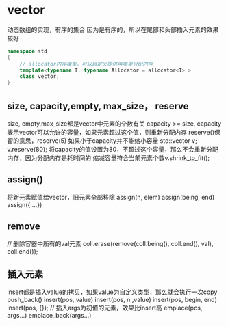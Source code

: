 # vector
动态数组的实现，有序的集合
因为是有序的，所以在尾部和头部插入元素的效果较好
```c++
namespace std 
{   
    // allocator内存模型，可以自定义提供再哪里分配内存
    template<typename T, typename Allocator = allocator<T> >
    class vector;
}
```
## size, capacity,empty, max_size， reserve
size, empty,max_size都是vector中元素的个数有关
capacity >= size, capacity表示vector可以允许的容量，如果元素超过这个值，则重新分配内存
reserve()保留的意思，reserve(5) 如果小于capacity并不能缩小容量
std::vector<int> v; v.reserve(80); 将capacity的值设置为80，不超过这个容量，那么不会重新分配内存，因为分配内存是耗时间的
缩减容量符合当前元素个数v.shrink_to_fit();

## assign()
将新元素赋值给vector，旧元素全部移除
assign(n, elem)
assign(being, end)
assign({....})

## remove
// 删除容器中所有的val元素
coll.erase(remove(coll.being(), coll.end(), val), coll.end());

## 插入元素
insert都是插入value的拷贝，如果value为自定义类型，那么就会执行一次copy
push_back()
insert(pos, value)
insert(pos, n ,value)
insert(pos, begin, end)
insert(pos, {});
// 插入args为初值的元素，效果比insert高
emplace(pos, args...)
emplace_back(args...)
